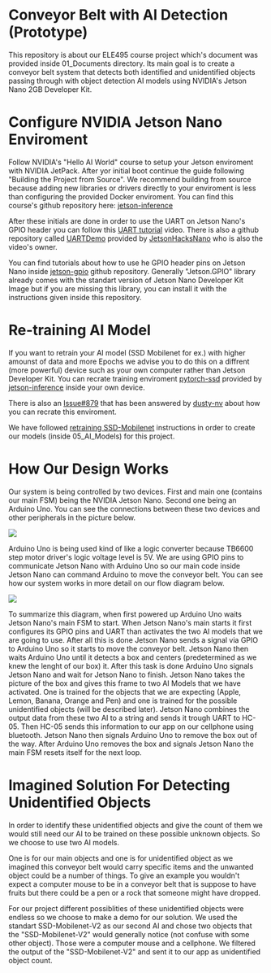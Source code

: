 # Conveyor Belt with AI Detection (Prototype)
This repository is about our ELE495 course project which's document was provided inside 01_Documents directory. Its main goal is to create a conveyor belt system that detects both identified and unidentified objects passing through with object detection AI models using NVIDIA's Jetson Nano 2GB Developer Kit.
# Configure NVIDIA Jetson Nano Enviroment
Follow NVIDIA's "Hello AI World" course to setup your Jetson enviroment with NVIDIA JetPack. After yor initial boot continue the guide following "Building the Project from Source". We recommend building from source because adding new libraries or drivers directly to your enviroment is less  than configuring the provided Docker enviroment. You can find this course's github repository here: [jetson-inference]

After these initials are done in order to use the UART on Jetson Nano's GPIO header you can follow this [UART tutorial] video. There is also a github repository called [UARTDemo] provided by [JetsonHacksNano] who is also the video's owner.

You can find tutorials about how to use he GPIO header pins on Jetson Nano inside [jetson-gpio] github repository. Generally "Jetson.GPIO" library already comes with the standart version of Jetson Nano Developer Kit Image but if you are missing this library, you can install it with the instructions given inside this repository.

# Re-training AI Model
If you want to retrain your AI model (SSD Mobilenet for ex.) with higher amounst of data and more Epochs we advise you to do this on a diffrent (more powerful) device such as your own computer rather than Jetson Developer Kit. You can recrate training enviroment [pytorch-ssd] provided by [jetson-inference] inside your own device.

There is also an [Issue#879] that has been answered by [dusty-nv] about how you can recrate this enviroment.

We have followed [retraining SSD-Mobilenet] instructions in order to create our models (inside 05_AI_Models) for this project.
# How Our Design Works
Our system is being controlled by two devices. First and main one (contains our main FSM) being the NVIDIA Jetson Nano. Second one being an Arduino Uno. You can see the connections between these two devices and other peripherals in the picture below.

<img src="https://github.com/SultanPalamut/Bitirme_Bant/blob/main/07_Pictures/system_diagram.png">

Arduino Uno is being used kind of like a logic converter because TB6600 step motor driver's logic voltage level is 5V. We are using GPIO pins to communicate Jetson Nano with Arduino Uno so our main code inside Jetson Nano can command Arduino to move the conveyor belt. You can see how our system works in more detail on our flow diagram below. 

<img src="https://github.com/SultanPalamut/Bitirme_Bant/blob/main/07_Pictures/flow_diagram.png">

To summarize this diagram, when first powered up Arduino Uno waits Jetson Nano's main FSM to start. When Jetson Nano's main starts it first configures its GPIO pins and UART than activates the two AI models that we are going to use. After all this is done Jetson Nano sends a signal via GPIO to Arduino Uno so it starts to move the conveyor belt. Jetson Nano then waits Arduino Uno until it detects a box and centers (predetermined as we knew the lenght of our box) it. After this task is done Arduino Uno signals Jetson Nano and wait for Jetson Nano to finish. Jetson Nano takes the picture of the box and gives this frame to two AI Models that we have activated. One is trained for the objects that we are expecting (Apple, Lemon, Banana, Orange and Pen) and one is trained for the possible unidentified objects (will be described later). Jetson Nano combines the output data from these two AI to a string and sends it trough UART to HC-05. Then HC-05 sends this information to our app on our cellphone using bluetooth. Jetson Nano then signals Arduino Uno to remove the box out of the way. After Arduino Uno removes the box and signals Jetson Nano the main FSM resets itself for the next loop.
# Imagined Solution For Detecting Unidentified Objects
In order to identify these unidentified objects and give the count of them we would still need our AI to be trained on these possible unknown objects. So we choose to use two AI models.

One is for our main objects and one is for unidentified object as we imagined this conveyor belt would carry specific items and the unwanted object could be a number of things. To give an example you wouldn't expect a computer mouse to be in a conveyor belt that is suppose to have fruits but there could be a pen or a rock that someone might have dropped.

For our project different possiblities of these unidentified objects were endless so we choose to make a demo for our solution. We used the standart SSD-Mobilenet-V2 as our second AI and chose two objects that the "SSD-Mobilenet-V2" would generally notice (not confuse with some other object). Those were a computer mouse and a cellphone. We filtered the output of the "SSD-Mobilenet-V2" and sent it to our app as unidentified object count.

[Issue#879]: <https://github.com/dusty-nv/jetson-inference/issues/879>
[UART tutorial]: <https://www.youtube.com/watch?v=fInhTJhVi5M>
[jetson-gpio]: <https://github.com/NVIDIA/jetson-gpio>
[jetson-inference]: <https://github.com/dusty-nv/jetson-inference/tree/master>
[UARTDemo]: <https://github.com/JetsonHacksNano/UARTDemo>
[JetsonHacksNano]: <https://github.com/JetsonHacksNano>
[pytorch-ssd]: <https://github.com/dusty-nv/pytorch-ssd/tree/6accaa88845ec135a7d6fe25e9a26afd4698639d>
[dusty-nv]: <https://github.com/dusty-nv>
[retraining SSD-Mobilenet]: <https://github.com/dusty-nv/jetson-inference/blob/master/docs/pytorch-ssd.md>

